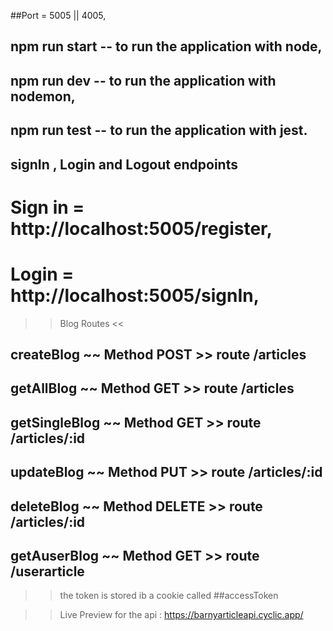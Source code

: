 ##Port = 5005 || 4005,

<!-- Package Manager used is NPM -->
<!-- when you clone the project run npm i to install the dependences needed -->

## npm run start -- to run the application with node,

## npm run dev -- to run the application with nodemon,

## npm run test -- to run the application with jest.

## signIn , Login and Logout endpoints

# Sign in = http://localhost:5005/register,

# Login = http://localhost:5005/signIn,

> > Blog Routes <<

## createBlog ~~ Method POST >> route /articles

## getAllBlog ~~ Method GET >> route /articles

## getSingleBlog ~~ Method GET >> route /articles/:id

## updateBlog ~~ Method PUT >> route /articles/:id

## deleteBlog ~~ Method DELETE >> route /articles/:id

## getAuserBlog ~~ Method GET >> route /userarticle

> > the token is stored ib a cookie called ##accessToken

> > Live Preview for the api : https://barnyarticleapi.cyclic.app/
